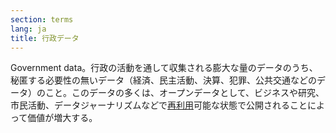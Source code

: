 ```yaml
---
section: terms
lang: ja
title: 行政データ
---
```


Government data。行政の活動を通して収集される膨大な量のデータのうち、秘匿する必要性の無いデータ（経済、民主活動、決算、犯罪、公共交通などのデータ）のこと。このデータの多くは、オープンデータとして、ビジネスや研究、 市民活動、データジャーナリズムなどで[再利用](../re-use/)可能な状態で公開されることによって価値が増大する。
